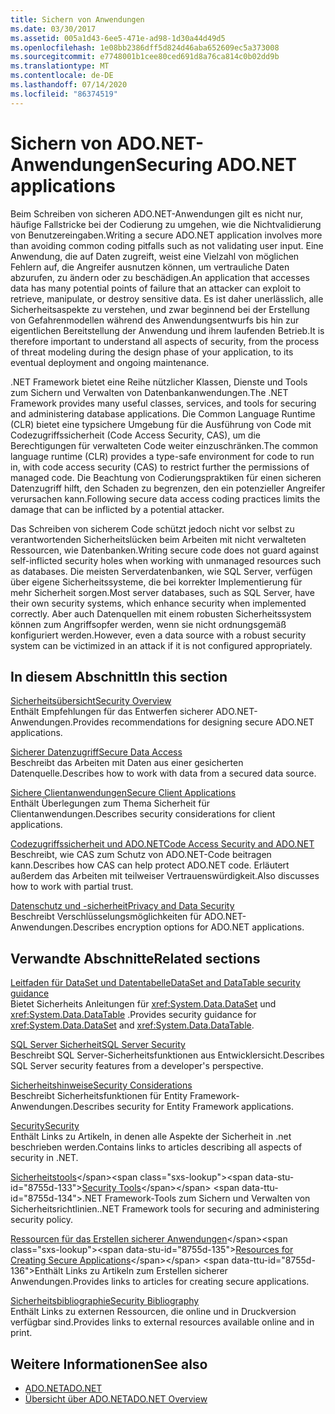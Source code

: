 ```yaml
---
title: Sichern von Anwendungen
ms.date: 03/30/2017
ms.assetid: 005a1d43-6ee5-471e-ad98-1d30a44d49d5
ms.openlocfilehash: 1e08bb2386dff5d824d46aba652609ec5a373008
ms.sourcegitcommit: e7748001b1cee80ced691d8a76ca814c0b02dd9b
ms.translationtype: MT
ms.contentlocale: de-DE
ms.lasthandoff: 07/14/2020
ms.locfileid: "86374519"
---
```

# <a name="securing-adonet-applications"></a><span data-ttu-id="8755d-102">Sichern von ADO.NET-Anwendungen</span><span class="sxs-lookup"><span data-stu-id="8755d-102">Securing ADO.NET applications</span></span>

<span data-ttu-id="8755d-103">Beim Schreiben von sicheren ADO.NET-Anwendungen gilt es nicht nur, häufige Fallstricke bei der Codierung zu umgehen, wie die Nichtvalidierung von Benutzereingaben.</span><span class="sxs-lookup"><span data-stu-id="8755d-103">Writing a secure ADO.NET application involves more than avoiding common coding pitfalls such as not validating user input.</span></span> <span data-ttu-id="8755d-104">Eine Anwendung, die auf Daten zugreift, weist eine Vielzahl von möglichen Fehlern auf, die Angreifer ausnutzen können, um vertrauliche Daten abzurufen, zu ändern oder zu beschädigen.</span><span class="sxs-lookup"><span data-stu-id="8755d-104">An application that accesses data has many potential points of failure that an attacker can exploit to retrieve, manipulate, or destroy sensitive data.</span></span> <span data-ttu-id="8755d-105">Es ist daher unerlässlich, alle Sicherheitsaspekte zu verstehen, und zwar beginnend bei der Erstellung von Gefahrenmodellen während des Anwendungsentwurfs bis hin zur eigentlichen Bereitstellung der Anwendung und ihrem laufenden Betrieb.</span><span class="sxs-lookup"><span data-stu-id="8755d-105">It is therefore important to understand all aspects of security, from the process of threat modeling during the design phase of your application, to its eventual deployment and ongoing maintenance.</span></span>  
  
<span data-ttu-id="8755d-106">.NET Framework bietet eine Reihe nützlicher Klassen, Dienste und Tools zum Sichern und Verwalten von Datenbankanwendungen.</span><span class="sxs-lookup"><span data-stu-id="8755d-106">The .NET Framework provides many useful classes, services, and tools for securing and administering database applications.</span></span> <span data-ttu-id="8755d-107">Die Common Language Runtime (CLR) bietet eine typsichere Umgebung für die Ausführung von Code mit Codezugriffssicherheit (Code Access Security, CAS), um die Berechtigungen für verwalteten Code weiter einzuschränken.</span><span class="sxs-lookup"><span data-stu-id="8755d-107">The common language runtime (CLR) provides a type-safe environment for code to run in, with code access security (CAS) to restrict further the permissions of managed code.</span></span> <span data-ttu-id="8755d-108">Die Beachtung von Codierungspraktiken für einen sicheren Datenzugriff hilft, den Schaden zu begrenzen, den ein potenzieller Angreifer verursachen kann.</span><span class="sxs-lookup"><span data-stu-id="8755d-108">Following secure data access coding practices limits the damage that can be inflicted by a potential attacker.</span></span>  
  
<span data-ttu-id="8755d-109">Das Schreiben von sicherem Code schützt jedoch nicht vor selbst zu verantwortenden Sicherheitslücken beim Arbeiten mit nicht verwalteten Ressourcen, wie Datenbanken.</span><span class="sxs-lookup"><span data-stu-id="8755d-109">Writing secure code does not guard against self-inflicted security holes when working with unmanaged resources such as databases.</span></span> <span data-ttu-id="8755d-110">Die meisten Serverdatenbanken, wie SQL Server, verfügen über eigene Sicherheitssysteme, die bei korrekter Implementierung für mehr Sicherheit sorgen.</span><span class="sxs-lookup"><span data-stu-id="8755d-110">Most server databases, such as SQL Server, have their own security systems, which enhance security when implemented correctly.</span></span> <span data-ttu-id="8755d-111">Aber auch Datenquellen mit einem robusten Sicherheitssystem können zum Angriffsopfer werden, wenn sie nicht ordnungsgemäß konfiguriert werden.</span><span class="sxs-lookup"><span data-stu-id="8755d-111">However, even a data source with a robust security system can be victimized in an attack if it is not configured appropriately.</span></span>  
  
## <a name="in-this-section"></a><span data-ttu-id="8755d-112">In diesem Abschnitt</span><span class="sxs-lookup"><span data-stu-id="8755d-112">In this section</span></span>

 [<span data-ttu-id="8755d-113">Sicherheitsübersicht</span><span class="sxs-lookup"><span data-stu-id="8755d-113">Security Overview</span></span>](security-overview.md)  
 <span data-ttu-id="8755d-114">Enthält Empfehlungen für das Entwerfen sicherer ADO.NET-Anwendungen.</span><span class="sxs-lookup"><span data-stu-id="8755d-114">Provides recommendations for designing secure ADO.NET applications.</span></span>  
  
 [<span data-ttu-id="8755d-115">Sicherer Datenzugriff</span><span class="sxs-lookup"><span data-stu-id="8755d-115">Secure Data Access</span></span>](secure-data-access.md)  
 <span data-ttu-id="8755d-116">Beschreibt das Arbeiten mit Daten aus einer gesicherten Datenquelle.</span><span class="sxs-lookup"><span data-stu-id="8755d-116">Describes how to work with data from a secured data source.</span></span>  
  
 [<span data-ttu-id="8755d-117">Sichere Clientanwendungen</span><span class="sxs-lookup"><span data-stu-id="8755d-117">Secure Client Applications</span></span>](secure-client-applications.md)  
 <span data-ttu-id="8755d-118">Enthält Überlegungen zum Thema Sicherheit für Clientanwendungen.</span><span class="sxs-lookup"><span data-stu-id="8755d-118">Describes security considerations for client applications.</span></span>  
  
 [<span data-ttu-id="8755d-119">Codezugriffssicherheit und ADO.NET</span><span class="sxs-lookup"><span data-stu-id="8755d-119">Code Access Security and ADO.NET</span></span>](code-access-security.md)  
 <span data-ttu-id="8755d-120">Beschreibt, wie CAS zum Schutz von ADO.NET-Code beitragen kann.</span><span class="sxs-lookup"><span data-stu-id="8755d-120">Describes how CAS can help protect ADO.NET code.</span></span> <span data-ttu-id="8755d-121">Erläutert außerdem das Arbeiten mit teilweiser Vertrauenswürdigkeit.</span><span class="sxs-lookup"><span data-stu-id="8755d-121">Also discusses how to work with partial trust.</span></span>  
  
 [<span data-ttu-id="8755d-122">Datenschutz und -sicherheit</span><span class="sxs-lookup"><span data-stu-id="8755d-122">Privacy and Data Security</span></span>](privacy-and-data-security.md)  
 <span data-ttu-id="8755d-123">Beschreibt Verschlüsselungsmöglichkeiten für ADO.NET-Anwendungen.</span><span class="sxs-lookup"><span data-stu-id="8755d-123">Describes encryption options for ADO.NET applications.</span></span>  
  
## <a name="related-sections"></a><span data-ttu-id="8755d-124">Verwandte Abschnitte</span><span class="sxs-lookup"><span data-stu-id="8755d-124">Related sections</span></span>

 [<span data-ttu-id="8755d-125">Leitfaden für DataSet und Datentabelle</span><span class="sxs-lookup"><span data-stu-id="8755d-125">DataSet and DataTable security guidance</span></span>](dataset-datatable-dataview/security-guidance.md)  
 <span data-ttu-id="8755d-126">Bietet Sicherheits Anleitungen für <xref:System.Data.DataSet> und <xref:System.Data.DataTable> .</span><span class="sxs-lookup"><span data-stu-id="8755d-126">Provides security guidance for <xref:System.Data.DataSet> and <xref:System.Data.DataTable>.</span></span>

 [<span data-ttu-id="8755d-127">SQL Server Sicherheit</span><span class="sxs-lookup"><span data-stu-id="8755d-127">SQL Server Security</span></span>](./sql/sql-server-security.md)  
 <span data-ttu-id="8755d-128">Beschreibt SQL Server-Sicherheitsfunktionen aus Entwicklersicht.</span><span class="sxs-lookup"><span data-stu-id="8755d-128">Describes SQL Server security features from a developer's perspective.</span></span>  
  
 [<span data-ttu-id="8755d-129">Sicherheitshinweise</span><span class="sxs-lookup"><span data-stu-id="8755d-129">Security Considerations</span></span>](./ef/security-considerations.md)  
 <span data-ttu-id="8755d-130">Beschreibt Sicherheitsfunktionen für Entity Framework-Anwendungen.</span><span class="sxs-lookup"><span data-stu-id="8755d-130">Describes security for Entity Framework applications.</span></span>  
  
 [<span data-ttu-id="8755d-131">Security</span><span class="sxs-lookup"><span data-stu-id="8755d-131">Security</span></span>](../../../standard/security/index.md)  
 <span data-ttu-id="8755d-132">Enthält Links zu Artikeln, in denen alle Aspekte der Sicherheit in .net beschrieben werden.</span><span class="sxs-lookup"><span data-stu-id="8755d-132">Contains links to articles describing all aspects of security in .NET.</span></span>  
  
 <span data-ttu-id="8755d-133">[Sicherheitstools](https://docs.microsoft.com/previous-versions/visualstudio/visual-studio-2008/7w3fd0wb(v=vs.90))</span><span class="sxs-lookup"><span data-stu-id="8755d-133">[Security Tools](https://docs.microsoft.com/previous-versions/visualstudio/visual-studio-2008/7w3fd0wb(v=vs.90))</span></span>  
 <span data-ttu-id="8755d-134">.NET Framework-Tools zum Sichern und Verwalten von Sicherheitsrichtlinien.</span><span class="sxs-lookup"><span data-stu-id="8755d-134">.NET Framework tools for securing and administering security policy.</span></span>  
  
 <span data-ttu-id="8755d-135">[Ressourcen für das Erstellen sicherer Anwendungen](https://docs.microsoft.com/previous-versions/visualstudio/visual-studio-2010/ms165101(v=vs.100))</span><span class="sxs-lookup"><span data-stu-id="8755d-135">[Resources for Creating Secure Applications](https://docs.microsoft.com/previous-versions/visualstudio/visual-studio-2010/ms165101(v=vs.100))</span></span>  
 <span data-ttu-id="8755d-136">Enthält Links zu Artikeln zum Erstellen sicherer Anwendungen.</span><span class="sxs-lookup"><span data-stu-id="8755d-136">Provides links to articles for creating secure applications.</span></span>  
  
 [<span data-ttu-id="8755d-137">Sicherheitsbibliographie</span><span class="sxs-lookup"><span data-stu-id="8755d-137">Security Bibliography</span></span>](/visualstudio/ide/securing-applications)  
 <span data-ttu-id="8755d-138">Enthält Links zu externen Ressourcen, die online und in Druckversion verfügbar sind.</span><span class="sxs-lookup"><span data-stu-id="8755d-138">Provides links to external resources available online and in print.</span></span>  
  
## <a name="see-also"></a><span data-ttu-id="8755d-139">Weitere Informationen</span><span class="sxs-lookup"><span data-stu-id="8755d-139">See also</span></span>

- [<span data-ttu-id="8755d-140">ADO.NET</span><span class="sxs-lookup"><span data-stu-id="8755d-140">ADO.NET</span></span>](index.md)
- [<span data-ttu-id="8755d-141">Übersicht über ADO.NET</span><span class="sxs-lookup"><span data-stu-id="8755d-141">ADO.NET Overview</span></span>](ado-net-overview.md)
